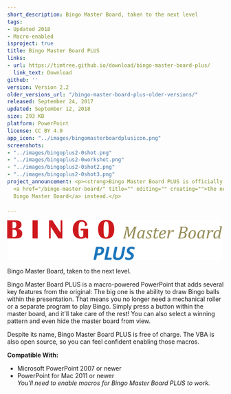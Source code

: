 ```yaml
---
short_description: Bingo Master Board, taken to the next level
tags:
- Updated 2018
- Macro-enabled
isproject: true
title: Bingo Master Board PLUS
links:
- url: https://timtree.github.io/download/bingo-master-board-plus/
  link_text: Download
github: ''
version: Version 2.2
older_versions_url: "/bingo-master-board-plus-older-versions/"
released: September 24, 2017
updated: September 12, 2018
size: 293 KB
platform: PowerPoint
license: CC BY 4.0
app_icon: "../images/bingomasterboardplusicon.png"
screenshots:
- "../images/bingoplus2-0shot.png"
- "../images/bingoplus2-0workshot.png"
- "../images/bingoplus2-0shot2.png"
- "../images/bingoplus2-0shot3.png"
project_announcement: <p><strong>Bingo Master Board PLUS is officially discontinued.</strong></p><p>Use
  <a href="/bingo-master-board/" title="" editing="" creating="">the new Web-based
  Bingo Master Board</a> instead.</p>

---
```

![](../images/bingomasterboardplus.png)

Bingo Master Board, taken to the next level.

Bingo Master Board PLUS is a macro-powered PowerPoint that adds several key features from the original: The big one is the ability to draw Bingo balls within the presentation. That means you no longer need a mechanical roller or a separate program to play Bingo. Simply press a button within the master board, and it'll take care of the rest! You can also select a winning pattern and even hide the master board from view.

Despite its name, Bingo Master Board PLUS is free of charge. The VBA is also open source, so you can feel confident enabling those macros.

**Compatible With:**

* Microsoft PowerPoint 2007 or newer
* PowerPoint for Mac 2011 or newer  
  _You'll need to enable macros for Bingo Master Board PLUS to work._